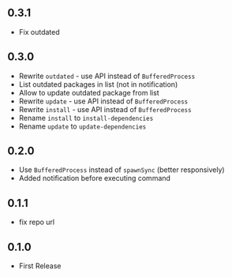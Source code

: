 ## 0.3.1

* Fix outdated

## 0.3.0

* Rewrite `outdated` - use API instead of `BufferedProcess`
* List outdated packages in list (not in notification)
* Allow to update outdated package from list
* Rewrite `update` - use API instead of `BufferedProcess`
* Rewrite `install` - use API instead of `BufferedProcess`
* Rename `install` to `install-dependencies`
* Rename `update` to `update-dependencies`

## 0.2.0

* Use `BufferedProcess` instead of `spawnSync` (better responsively)
* Added notification before executing command

## 0.1.1

* fix repo url

## 0.1.0

* First Release
